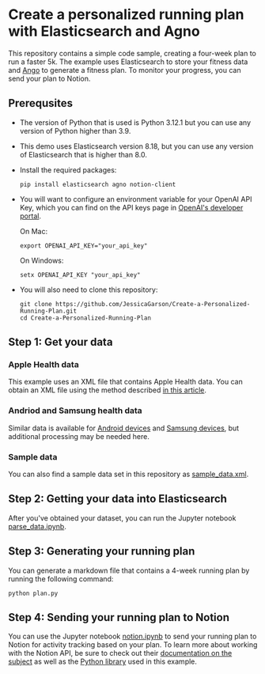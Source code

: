 # Create a personalized running plan with Elasticsearch and Agno

This repository contains a simple code sample, creating a four-week plan to run a faster 5k. The example uses Elasticsearch to store your fitness data and [Ango](https://github.com/agno-agi/agno) to generate a fitness plan. To monitor your progress, you can send your plan to Notion.

## Prerequsites

- The version of Python that is used is Python 3.12.1 but you can use any version of Python higher than 3.9.
- This demo uses Elasticsearch version 8.18, but you can use any version of Elasticsearch that is higher than 8.0.
- Install the required packages:

    ```
    pip install elasticsearch agno notion-client
    ```
- You will want to configure an environment variable for your OpenAI API Key, which you can find on the API keys page in [OpenAI's developer portal](https://platform.openai.com/api-keys).

    On Mac: 

    ```
    export OPENAI_API_KEY="your_api_key"
    ```

    
    On Windows:

    ```
    setx OPENAI_API_KEY "your_api_key"
    ```

- You will also need to clone this repository: 

    ```
    git clone https://github.com/JessicaGarson/Create-a-Personalized-Running-Plan.git
    cd Create-a-Personalized-Running-Plan
    ```

## Step 1: Get your data

### Apple Health data
This example uses an XML file that contains Apple Health data. You can obtain an XML file using the method described [in this article](https://support.apple.com/guide/iphone/share-your-health-data-iph5ede58c3d/ios).

### Andriod and Samsung health data
Similar data is available for [Android devices](https://developer.android.com/health-and-fitness/guides/health-connect) and [Samsung devices](https://developer.samsung.com/health/blog/en/accessing-samsung-health-data-through-health-connect), but additional processing may be needed here.

### Sample data
You can also find a sample data set in this repository as [sample_data.xml](sample_data.xml).


## Step 2: Getting your data into Elasticsearch
After you've obtained your dataset, you can run the Jupyter notebook [parse_data.ipynb](parse_data.ipynb).

## Step 3: Generating your running plan
You can generate a markdown file that contains a 4-week running plan by running the following command:

```
python plan.py
```

## Step 4: Sending your running plan to Notion
You can use the Jupyter notebook [notion.ipynb](notion.ipynb) to send your running plan to Notion for activity tracking based on your plan. To learn more about working with the Notion API, be sure to check out their [documentation on the subject](https://developers.notion.com/reference/intro) as well as the [Python library](https://pypi.org/project/notion-client/) used in this example.